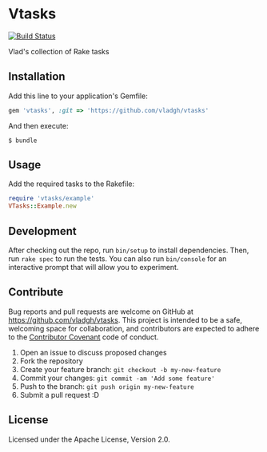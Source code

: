 # Vtasks
[![Build Status](https://travis-ci.org/vladgh/vtasks.svg?branch=master)](https://travis-ci.org/vladgh/vtasks)

Vlad's collection of Rake tasks

## Installation

Add this line to your application's Gemfile:

```ruby
gem 'vtasks', :git => 'https://github.com/vladgh/vtasks'
```

And then execute:

    $ bundle

## Usage

Add the required tasks to the Rakefile:

```ruby
require 'vtasks/example'
VTasks::Example.new
```

## Development

After checking out the repo, run `bin/setup` to install dependencies. Then, run `rake spec` to run the tests. You can also run `bin/console` for an interactive prompt that will allow you to experiment.

## Contribute

Bug reports and pull requests are welcome on GitHub at https://github.com/vladgh/vtasks. This project is intended to be a safe, welcoming space for collaboration, and contributors are expected to adhere to the [Contributor Covenant](http://contributor-covenant.org) code of conduct.

1. Open an issue to discuss proposed changes
2. Fork the repository
3. Create your feature branch: `git checkout -b my-new-feature`
4. Commit your changes: `git commit -am 'Add some feature'`
5. Push to the branch: `git push origin my-new-feature`
6. Submit a pull request :D

## License
Licensed under the Apache License, Version 2.0.
